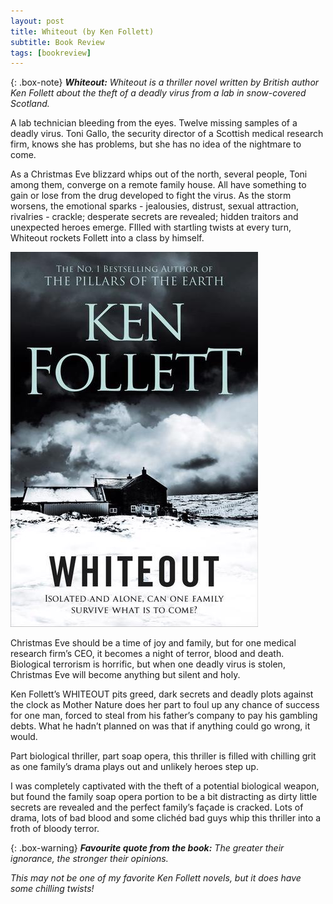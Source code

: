 ```yaml
---
layout: post
title: Whiteout (by Ken Follett)
subtitle: Book Review 
tags: [bookreview]
---
```


{: .box-note}
***Whiteout:*** *Whiteout is a thriller novel written by British author Ken Follett about the theft of a deadly virus from a lab in snow-covered Scotland.*

A lab technician bleeding from the eyes. Twelve missing samples of a deadly virus. Toni Gallo, the security director of a Scottish medical research firm, knows she has problems, but she has no idea of the nightmare to come.

As a Christmas Eve blizzard whips out of the north, several people, Toni among them, converge on a remote family house. All have something to gain or lose from the drug developed to fight the virus. As the storm worsens, the emotional sparks - jealousies, distrust, sexual attraction, rivalries - crackle; desperate secrets are revealed; hidden traitors and unexpected heroes emerge. FIlled with startling twists at every turn, Whiteout rockets Follett into a class by himself.

<img src="/books/images/whiteout.png" alt="Whiteout"/>
 
Christmas Eve should be a time of joy and family, but for one medical research firm’s CEO, it becomes a night of terror, blood and death. Biological terrorism is horrific, but when one deadly virus is stolen, Christmas Eve will become anything but silent and holy.

Ken Follett’s WHITEOUT pits greed, dark secrets and deadly plots against the clock as Mother Nature does her part to foul up any chance of success for one man, forced to steal from his father’s company to pay his gambling debts. What he hadn’t planned on was that if anything could go wrong, it would.

Part biological thriller, part soap opera, this thriller is filled with chilling grit as one family’s drama plays out and unlikely heroes step up.

I was completely captivated with the theft of a potential biological weapon, but found the family soap opera portion to be a bit distracting as dirty little secrets are revealed and the perfect family’s façade is cracked. Lots of drama, lots of bad blood and some clichéd bad guys whip this thriller into a froth of bloody terror.

{: .box-warning}
***Favourite quote from the book:*** *The greater their ignorance, the stronger their opinions.*

*This may not be one of my favorite Ken Follett novels, but it does have some chilling twists!*
